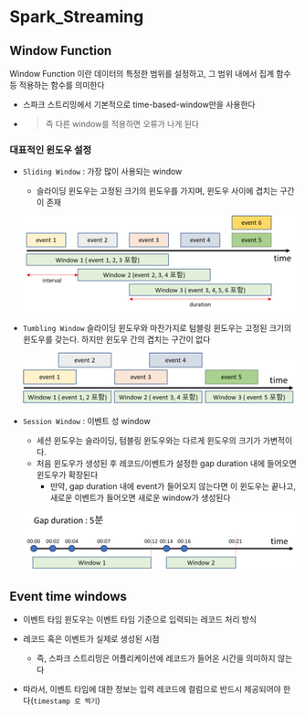 # Spark_Streaming

## Window Function
Window Function 이란 데이터의 특정한 범위를 설정하고, 그 범위 내에서 집계 함수 등 적용하는 함수를 의미한다

- 스파크 스트리밍에서 기본적으로 time-based-window만을 사용한다
- > 즉 다른 window를 적용하면 오류가 나게 된다

### 대표적인 윈도우 설정
-  `Sliding Window` : 가장 많이 사용되는 window

    - 슬라이딩 윈도우는 고정된 크기의 윈도우를 가지며, 윈도우 사이에 겹치는 구간이 존재 

    ![sliding window](<캡처이미지/sliding window.png>)

- `Tumbling Window`
슬라이딩 윈도우와 마찬가지로 텀블링 윈도우는 고정된 크기의 윈도우를 갖는다. 하지만 윈도우 간의 겹치는 구간이 없다

    ![tumbling window](<캡처이미지/tumbling window.png>)

- `Session Window` : 이벤트 성 window

    - 세션 윈도우는 슬라이딩, 텀블링 윈도우와는 다르게 윈도우의 크기가 가변적이다.
    - 처음 윈도우가 생성된 후 레코드/이벤트가 설정한 gap duration 내에 들어오면 윈도우가 확장된다
        - 만약, gap duration 내에 event가 들어오지 않는다면 이 윈도우는 끝나고, 새로운 이벤트가 들어오면 새로운 window가 생성된다
    
    ![session window](<캡처이미지/session window.png>)

## Event time windows
- 이벤트 타임 윈도우는 이벤트 타임 기준으로 입력되는 레코드 처리 방식
- 레코드 혹은 이벤트가 실제로 생성된 시점
    - 즉, 스파크 스트리밍은 어플리케이션에 레코드가 들어온 시간을 의미하지 않는다

- 따라서, 이벤트 타임에 대한 정보는 입력 레코드에 컬럼으로 반드시 제공되어야 한다(`timestamp 로 찍기`)